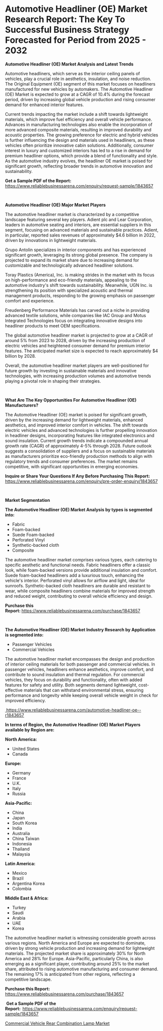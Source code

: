 <p><h1>Automotive Headliner (OE) Market Research Report: The Key To Successful Business Strategy Forecasted for Period from 2025 - 2032</h1></p><p><strong>Automotive Headliner (OE) Market Analysis and Latest Trends</strong></p>
<p><p>Automotive headliners, which serve as the interior ceiling panels of vehicles, play a crucial role in aesthetics, insulation, and noise reduction. The Original Equipment (OE) segment of this market focuses on headliners manufactured for new vehicles by automakers. The Automotive Headliner (OE) Market is expected to grow at a CAGR of 10.4% during the forecast period, driven by increasing global vehicle production and rising consumer demand for enhanced interior features. </p><p>Current trends impacting the market include a shift towards lightweight materials, which improve fuel efficiency and overall vehicle performance. Advances in manufacturing technologies also enable the incorporation of more advanced composite materials, resulting in improved durability and acoustic properties. The growing preference for electric and hybrid vehicles is further influencing the design and materials used in headliners, as these vehicles often prioritize innovative cabin solutions. Additionally, consumer interest in luxury and customized interiors has led to a rise in demand for premium headliner options, which provide a blend of functionality and style. As the automotive industry evolves, the headliner OE market is poised for significant growth, reflecting broader trends in automotive innovation and sustainability.</p></p>
<p><strong>Get a Sample PDF of the Report:&nbsp;</strong> <a href="https://www.reliablebusinessarena.com/enquiry/request-sample/1843657?utm_campaign=3015&utm_medium=2&utm_source=Github&utm_content=ia&utm_term=31032025&utm_id=automotive-headliner-oe">https://www.reliablebusinessarena.com/enquiry/request-sample/1843657</a></p>
<p>&nbsp;</p>
<p><strong>Automotive Headliner (OE) Major Market Players</strong></p>
<p><p>The automotive headliner market is characterized by a competitive landscape featuring several key players. Adient plc and Lear Corporation, leaders in automotive seating and interiors, are essential suppliers in this segment, focusing on advanced materials and sustainable practices. Adient, in particular, reported sales revenues of approximately $4.6 billion in 2022, driven by innovations in lightweight materials.</p><p>Grupo Antolin specializes in interior components and has experienced significant growth, leveraging its strong global presence. The company is projected to expand its market share due to increasing demand for customizable and technologically advanced headliner solutions.</p><p>Toray Plastics (America), Inc. is making strides in the market with its focus on high-performance and eco-friendly materials, appealing to the automotive industry's shift towards sustainability. Meanwhile, UGN Inc. is strengthening its position with specialized acoustic and thermal management products, responding to the growing emphasis on passenger comfort and experience.</p><p>Freudenberg Performance Materials has carved out a niche in providing advanced textile solutions, while companies like IAC Group and Motus Integrated Technologies focus on integrating innovative designs into headliner products to meet OEM specifications.</p><p>The global automotive headliner market is projected to grow at a CAGR of around 5% from 2023 to 2028, driven by the increasing production of electric vehicles and heightened consumer demand for premium interior features. The anticipated market size is expected to reach approximately $4 billion by 2028.</p><p>Overall, the automotive headliner market players are well-positioned for future growth by investing in sustainable materials and innovative technologies, with increasing production volumes and automotive trends playing a pivotal role in shaping their strategies.</p></p>
<p>&nbsp;</p>
<p><strong>What Are The Key Opportunities For Automotive Headliner (OE) Manufacturers?</strong></p>
<p><p>The Automotive Headliner (OE) market is poised for significant growth, driven by the increasing demand for lightweight materials, enhanced aesthetics, and improved interior comfort in vehicles. The shift towards electric vehicles and advanced technologies is further propelling innovation in headliner designs, incorporating features like integrated electronics and sound insulation. Current growth trends indicate a compounded annual growth rate (CAGR) of approximately 4-5% through 2028. Future outlook suggests a consolidation of suppliers and a focus on sustainable materials as manufacturers prioritize eco-friendly production methods to align with regulatory trends and consumer preferences. The market remains competitive, with significant opportunities in emerging economies.</p></p>
<p><strong>Inquire or Share Your Questions If Any Before Purchasing This Report:</strong> <a href="https://www.reliablebusinessarena.com/enquiry/pre-order-enquiry/1843657?utm_campaign=3015&utm_medium=2&utm_source=Github&utm_content=ia&utm_term=31032025&utm_id=automotive-headliner-oe">https://www.reliablebusinessarena.com/enquiry/pre-order-enquiry/1843657</a></p>
<p>&nbsp;</p>
<p><strong>Market Segmentation</strong></p>
<p><strong>The Automotive Headliner (OE) Market Analysis by types is segmented into:</strong></p>
<p><ul><li>Fabric</li><li>Foam-backed</li><li>Suede Foam-backed</li><li>Perforated Vinyl</li><li>Synthetic-backed cloth</li><li>Composite</li></ul></p>
<p><p>The automotive headliner market comprises various types, each catering to specific aesthetic and functional needs. Fabric headliners offer a classic look, while foam-backed versions provide additional insulation and comfort. Suede foam-backed headliners add a luxurious touch, enhancing the vehicle's interior. Perforated vinyl allows for airflow and light, ideal for sunroofs. Synthetic-backed cloth headliners are durable and resistant to wear, while composite headliners combine materials for improved strength and reduced weight, contributing to overall vehicle efficiency and design.</p></p>
<p><strong>Purchase this Report:&nbsp;</strong><a href="https://www.reliablebusinessarena.com/purchase/1843657?utm_campaign=3015&utm_medium=2&utm_source=Github&utm_content=ia&utm_term=31032025&utm_id=automotive-headliner-oe">https://www.reliablebusinessarena.com/purchase/1843657</a></p>
<p>&nbsp;</p>
<p><strong>The Automotive Headliner (OE) Market Industry Research by Application is segmented into:</strong></p>
<p><ul><li>Passenger Vehicles</li><li>Commercial Vehicles</li></ul></p>
<p><p>The automotive headliner market encompasses the design and production of interior ceiling materials for both passenger and commercial vehicles. In passenger vehicles, headliners enhance aesthetics, improve comfort, and contribute to sound insulation and thermal regulation. For commercial vehicles, they focus on durability and functionality, often with added features for safety and utility. Both segments demand lightweight, cost-effective materials that can withstand environmental stress, ensuring performance and longevity while keeping overall vehicle weight in check for improved efficiency.</p></p>
<p><a href="https://www.reliablebusinessarena.com/automotive-headliner-oe--r1843657?utm_campaign=3015&utm_medium=2&utm_source=Github&utm_content=ia&utm_term=31032025&utm_id=automotive-headliner-oe">&nbsp;https://www.reliablebusinessarena.com/automotive-headliner-oe--r1843657</a></p>
<p><strong>In terms of Region, the Automotive Headliner (OE) Market Players available by Region are:</strong></p>
<p>
    <p> <strong> North America: </strong>
        <ul>
            <li>United States</li>
            <li>Canada</li>
        </ul>
        </p> 
    <p> <strong> Europe: </strong>
        <ul>
            <li>Germany</li>
            <li>France</li>
            <li>U.K.</li>
            <li>Italy</li>
            <li>Russia</li>
        </ul>
        </p> 
    <p> <strong> Asia-Pacific: </strong>
        <ul>
            <li>China</li>
            <li>Japan</li>
            <li>South Korea</li>
            <li>India</li>
            <li>Australia</li>
            <li>China Taiwan</li>
            <li>Indonesia</li>
            <li>Thailand</li>
            <li>Malaysia</li>
        </ul>
        </p> 
    <p> <strong> Latin America: </strong>
        <ul>
            <li>Mexico</li>
            <li>Brazil</li>
            <li>Argentina Korea</li>
            <li>Colombia</li>
        </ul>
        </p> 
    <p> <strong> Middle East & Africa: </strong>
        <ul>
            <li>Turkey</li>
            <li>Saudi</li>
            <li>Arabia</li>
            <li>UAE</li>
            <li>Korea</li>
        </ul>
    </p>
    </p>
<p><p>The automotive headliner market is witnessing considerable growth across various regions. North America and Europe are expected to dominate, driven by strong vehicle production and increasing demand for lightweight materials. The projected market share is approximately 30% for North America and 28% for Europe. Asia-Pacific, particularly China, is also emerging as a significant player, contributing around 25% to the market share, attributed to rising automotive manufacturing and consumer demand. The remaining 17% is anticipated from other regions, reflecting a competitive landscape.</p></p>
<p><strong>Purchase this Report: </strong><a href="https://www.reliablebusinessarena.com/purchase/1843657?utm_campaign=3015&utm_medium=2&utm_source=Github&utm_content=ia&utm_term=31032025&utm_id=automotive-headliner-oe">https://www.reliablebusinessarena.com/purchase/1843657</a></p>
<p>&nbsp;<strong>Get a Sample PDF of the Report:&nbsp;&nbsp;</strong><a href="https://www.reliablebusinessarena.com/enquiry/request-sample/1843657?utm_campaign=3015&utm_medium=2&utm_source=Github&utm_content=ia&utm_term=31032025&utm_id=automotive-headliner-oe">https://www.reliablebusinessarena.com/enquiry/request-sample/1843657</a></p>
<p><strong></strong></p>
<p><p><a href="https://github.com/jenithschijf/Market-Research-Report-List-1/blob/main/commercial-vehicle-rear-combination-lamp-market.md?utm_campaign=3015&utm_medium=2&utm_source=Github&utm_content=ia&utm_term=31032025&utm_id=automotive-headliner-oe">Commercial Vehicle Rear Combination Lamp Market</a></p></p>
